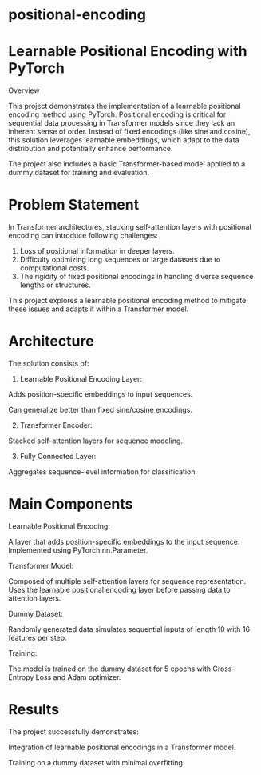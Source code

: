 # positional-encoding

# Learnable Positional Encoding with PyTorch

Overview

This project demonstrates the implementation of a learnable positional encoding method using PyTorch. Positional encoding is critical for sequential data processing in Transformer models since they lack an inherent sense of order. Instead of fixed encodings (like sine and cosine), this solution leverages learnable embeddings, which adapt to the data distribution and potentially enhance performance.

The project also includes a basic Transformer-based model applied to a dummy dataset for training and evaluation.

# Problem Statement
In Transformer architectures, stacking self-attention layers with positional encoding can introduce following challenges:

1. Loss of positional information in deeper layers.
2. Difficulty optimizing long sequences or large datasets due to computational costs.
3. The rigidity of fixed positional encodings in handling diverse sequence lengths or structures.

This project explores a learnable positional encoding method to mitigate these issues and adapts it within a Transformer model.

# Architecture
The solution consists of:

1. Learnable Positional Encoding Layer:

Adds position-specific embeddings to input sequences.

Can generalize better than fixed sine/cosine encodings.

2. Transformer Encoder:

Stacked self-attention layers for sequence modeling.

3. Fully Connected Layer:

Aggregates sequence-level information for classification.

# Main Components
Learnable Positional Encoding:

A layer that adds position-specific embeddings to the input sequence.
Implemented using PyTorch nn.Parameter.

Transformer Model:

Composed of multiple self-attention layers for sequence representation.
Uses the learnable positional encoding layer before passing data to attention layers.

Dummy Dataset:

Randomly generated data simulates sequential inputs of length 10 with 16 features per step.

Training:

The model is trained on the dummy dataset for 5 epochs with Cross-Entropy Loss and Adam optimizer.

# Results
The project successfully demonstrates:

Integration of learnable positional encodings in a Transformer model.

Training on a dummy dataset with minimal overfitting.

